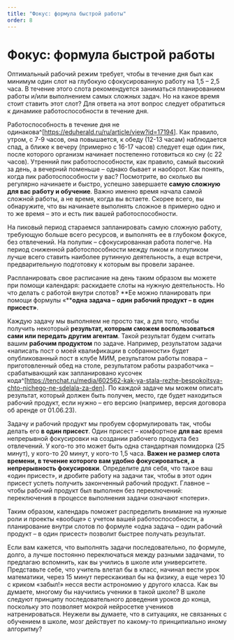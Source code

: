 ```yaml
---
title: "Фокус: формула быстрой работы"
order: 8
---
```


# Фокус: формула быстрой работы

Оптимальный рабочий режим требует, чтобы в течение дня был как минимум один слот на глубокую сфокусированную работу на 1,5 – 2,5 часа. В течение этого слота рекомендуется заниматься планированием работы и/или выполнением самых сложных задач. Но на какое время стоит ставить этот слот? Для ответа на этот вопрос следует обратиться к динамике работоспособности в течение дня.

Работоспособность в течение дня не одинакова^[<https://eduherald.ru/ru/article/view?id=17194>]. Как правило, утром, с 7-9 часов, она повышается, к обеду (12-13 часам) наблюдается спад, а ближе к вечеру (примерно с 16-17 часов) следует еще один пик, после которого организм начинает постепенно готовиться ко сну (с 22 часов). Утренний пик работоспособности, как правило, самый высокий за день, а вечерний поменьше – однако бывает и наоборот. Как понять, когда пик работоспособности у вас? Посмотрите, во сколько вы регулярно начинаете и быстро, успешно завершаете **самую сложную для вас работу и обучение**. Важно именно время начала самой сложной работы, а не время, когда вы встаете. Скорее всего, вы обнаружите, что вы начинаете выполнять сложное в примерно одно и то же время – это и есть пик вашей работоспособности.

На пиковый период стараемся запланировать самую сложную работу, требующую больше всего ресурсов, и выполнять ее в глубоком фокусе, без отвлечений. На полупик – сфокусированная работа полегче. На период сниженной работоспособности между пиком и полупиком лучше всего ставить наиболее рутинную деятельность, а еще встречи, предварительную подготовку к которым вы провели заранее.

Распланировать свое расписание на день таким образом вы можете при помощи календаря: раскидаете слоты на нужную деятельность. Но что делать с работой внутри слотов? **Ее можно планировать при помощи формулы «****одна** **задача –** **один** **рабочий продукт – в** **один** **присест»**.

Каждую задачу мы выполняем не просто так, а для того, чтобы получить некоторый **результат, которым сможем воспользоваться сами или передать другим агентам**. Такой результат будем считать вашим **рабочим продуктом** по задаче. Например, результатом задачи «написать пост о моей квалификации в собранности» будет опубликованный пост в клубе МИМ, результатом работы повара – приготовленный обед на столе, результатом работы разработчика – срабатывающий как запланировано кусочек кода^[<https://tenchat.ru/media/602562-kak-ya-stala-rezhe-bespokoitsya-chto-nichego-ne-sdelala-za-den>]. По каждой задаче мы можем описать результат, который должен быть получен, место, где будет находиться рабочий продукт, если нужно – его версию (например, версия договора об аренде от 01.06.23).

Задачу и рабочий продукт мы пробуем сформулировать так, чтобы делать его **в один присест**. Один присест – комфортное **для вас** время непрерывной фокусировки на создании рабочего продукта без отвлечений. У кого-то это может быть одна стандартная помидорка (25 минут), у кого-то 20 минут, у кого-то 1,5 часа. **Важен не размер слота времени, в течение которого вам удобно фокусироваться, а непрерывность фокусировки**. Определите для себя, что такое ваш «один присест», и дробите работу на задачи так, чтобы в этот один присест успеть получить законченный рабочий продукт. Главное – чтобы рабочий продукт был выполнен без переключений: переключения в процессе выполнения задачи означают «потери».

Таким образом, календарь поможет распределить внимание на нужные роли и проекты «вообще» с учетом вашей работоспособности, а планирование внутри слотов по формуле «одна задача – один рабочий продукт – в один присест» позволит быстрее получать результат.

Если вам кажется, что выполнять задачи последовательно, по формуле, долго, а лучше постоянно переключаться между разными задачами, то предлагаю вспомнить, как вы учились в школе или университете. Представьте себе, что учитель влетал бы в класс, начинал вести урок математики, через 15 минут перескакивал бы на физику, а еще через 10 с криком «забыл!» несся вести астрономию у другого класса. Как вы думаете, многому бы научились ученики в такой школе? В школе следуют принципу последовательного доведения уроков до конца, поскольку это позволяет мокрой нейросетке учеников натренироваться. Неужели вы думаете, что в ситуациях, не связанных с обучением в школе, мозг действует по какому-то принципиально иному алгоритму?